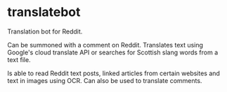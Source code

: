 # translatebot
Translation bot for Reddit.

Can be summoned with a comment on Reddit. Translates text using Google's cloud translate API or searches for Scottish slang words from a text file.

Is able to read Reddit text posts, linked articles from certain websites and text in images using OCR. Can also be used to translate comments.

